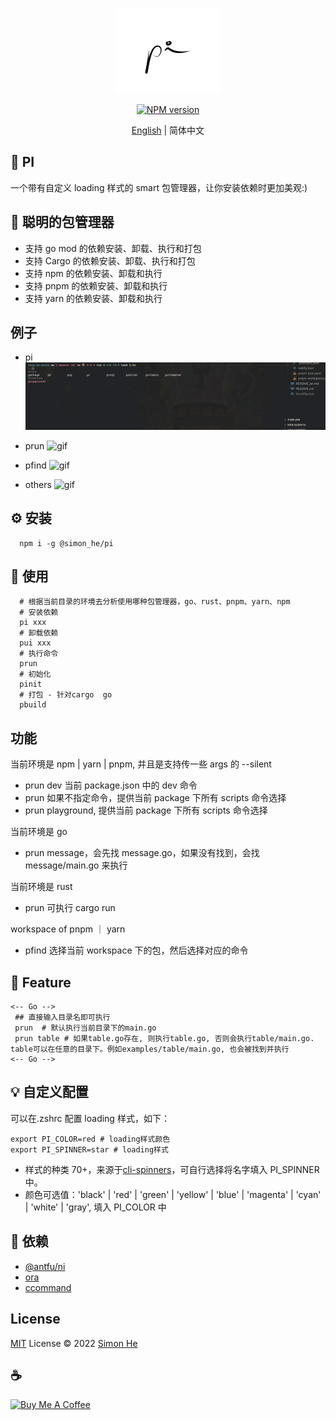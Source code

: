 <span ><p align="center">![kv](/assets/pi.png)</p></span>

<p align="center"><a href="https://www.npmjs.com/package/@simon_he/pi"><img src="https://img.shields.io/npm/v/@simon_he/pi?color=3fb883&amp;label=" alt="NPM version"></a></p>
<p align="center"><a href="./README.md">English</a> | 简体中文</p>

## :lollipop: PI

一个带有自定义 loading 样式的 smart 包管理器，让你安装依赖时更加美观:)

## :rocket: 聪明的包管理器

- 支持 go mod 的依赖安装、卸载、执行和打包
- 支持 Cargo 的依赖安装、卸载、执行和打包
- 支持 npm 的依赖安装、卸载和执行
- 支持 pnpm 的依赖安装、卸载和执行
- 支持 yarn 的依赖安装、卸载和执行

## 例子

- pi
  ![gif](/assets/pi.gif)

- prun
  ![gif](/assets/prun.gif)

- pfind
  ![gif](/assets/pfind.gif)

- others
  ![gif](/assets/others.gif)

## :gear: 安装

```
  npm i -g @simon_he/pi
```

## :open_hands: 使用

```
  # 根据当前目录的环境去分析使用哪种包管理器，go、rust、pnpm、yarn、npm
  # 安装依赖
  pi xxx
  # 卸载依赖
  pui xxx
  # 执行命令
  prun
  # 初始化
  pinit
  # 打包 - 针对cargo  go
  pbuild
```

## 功能

当前环境是 npm | yarn | pnpm, 并且是支持传一些 args 的 --silent

- prun dev 当前 package.json 中的 dev 命令
- prun 如果不指定命令，提供当前 package 下所有 scripts 命令选择
- prun playground, 提供当前 package 下所有 scripts 命令选择

当前环境是 go

- prun message，会先找 message.go，如果没有找到，会找 message/main.go 来执行

当前环境是 rust

- prun 可执行 cargo run

workspace of pnpm ｜ yarn

- pfind 选择当前 workspace 下的包，然后选择对应的命令

## :monocle_face: Feature

```
<-- Go -->
 ## 直接输入目录名即可执行
 prun  # 默认执行当前目录下的main.go
 prun table # 如果table.go存在, 则执行table.go, 否则会执行table/main.go. table可以在任意的目录下。例如examples/table/main.go, 也会被找到并执行
<-- Go -->
```

## :bulb: 自定义配置

可以在.zshrc 配置 loading 样式，如下：

```
export PI_COLOR=red # loading样式颜色
export PI_SPINNER=star # loading样式
```

- 样式的种类 70+，来源于[cli-spinners](https://jsfiddle.net/sindresorhus/2eLtsbey/embedded/result/)，可自行选择将名字填入 PI_SPINNER 中。
- 颜色可选值：'black' | 'red' | 'green' | 'yellow' | 'blue' | 'magenta' | 'cyan' | 'white' | 'gray', 填入 PI_COLOR 中

## :battery: 依赖

- [@antfu/ni](https://github.com/antfu/ni)
- [ora](https://github.com/sindresorhus/ora)
- [ccommand](https://github.com/Simon-He95/ccommand)

## License

[MIT](./LICENSE) License © 2022 [Simon He](https://github.com/Simon-He95)

## :coffee:

<a href="https://github.com/Simon-He95/sponsor" target="_blank"><img src="https://cdn.buymeacoffee.com/buttons/default-orange.png" alt="Buy Me A Coffee" style="height: 51px !important;width: 217px !important;" ></a>
